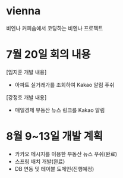 # vienna
비엔나 커피숍에서 코딩하는 비엔나 프로젝트

# 7월 20일 회의 내용

[임지훈 개발 내용]
- 아파트 실거래가를 조회하여 Kakao 알림 푸쉬

[강정호 개발 내용]
- 매일경제 부동산 뉴스 링크를 Kakao 알림 

# 8월 9~13일 개발 계획
- 카카오 메시지를 이용한 부동산 뉴스 푸쉬(완료)
- 스프링 배치 개발(완료)
- DB 연동 및 테이블 도메인(진행예정)
